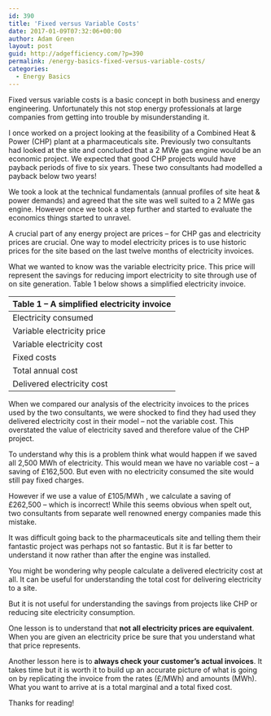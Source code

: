 ```yaml
---
id: 390
title: 'Fixed versus Variable Costs'
date: 2017-01-09T07:32:06+00:00
author: Adam Green
layout: post
guid: http://adgefficiency.com/?p=390
permalink: /energy-basics-fixed-versus-variable-costs/
categories:
  - Energy Basics
---
```

Fixed versus variable costs is a basic concept in both business and energy engineering. Unfortunately this not stop energy professionals at large companies from getting into trouble by misunderstanding it.

I once worked on a project looking at the feasibility of a Combined Heat & Power (CHP) plant at a pharmaceuticals site. Previously two consultants had looked at the site and concluded that a 2 MWe gas engine would be an economic project. We expected that good CHP projects would have payback periods of five to six years. These two consultants had modelled a payback below two years!

We took a look at the technical fundamentals (annual profiles of site heat & power demands) and agreed that the site was well suited to a 2 MWe gas engine. However once we took a step further and started to evaluate the economics things started to unravel.

A crucial part of any energy project are prices – for CHP gas and electricity prices are crucial. One way to model electricity prices is to use historic prices for the site based on the last twelve months of electricity invoices.

What we wanted to know was the variable electricity price. This price will represent the savings for reducing import electricity to site through use of on site generation.  Table 1 below shows a simplified electricity invoice.

|Table 1 – A simplified electricity invoice|
|---|
|Electricity consumed|	MWh|	2,500|
|Variable electricity price|	£/MWh|	65|
|Variable electricity cost|	£|	162,500|
|Fixed costs|	£	|100,000|
|Total annual cost|	£	|262,500|
|Delivered electricity cost|	£/MWh	|105|

When we compared our analysis of the electricity invoices to the prices used by the two consultants, we were shocked to find they had used they delivered electricity cost in their model – not the variable cost.  This overstated the value of electricity saved and therefore value of the CHP project.

To understand why this is a problem think what would happen if we saved all 2,500 MWh of electricity. This would mean we have no variable cost – a saving of £162,500. But even with no electricity consumed the site would still pay fixed charges.

However if we use a value of £105/MWh , we calculate a saving of £262,500 – which is incorrect!  While this seems obvious when spelt out, two consultants from separate well renowned energy companies made this mistake.

It was difficult going back to the pharmaceuticals site and telling them their fantastic project was perhaps not so fantastic. But it is far better to understand it now rather than after the engine was installed.

You might be wondering why people calculate a delivered electricity cost at all. It can be useful for understanding the total cost for delivering electricity to a site.

But it is not useful for understanding the savings from projects like CHP or reducing site electricity consumption.

One lesson is to understand that **not all electricity prices are equivalent**.  When you are given an electricity price be sure that you understand what that price represents.

Another lesson here is to **always check your customer’s actual invoices**. It takes time but it is worth it to build up an accurate picture of what is going on by replicating the invoice from the rates (£/MWh) and amounts (MWh). What you want to arrive at is a total marginal and a total fixed cost.

Thanks for reading!
